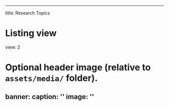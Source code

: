 
---
title: Research Topics

# Listing view
view: 2

# Optional header image (relative to `assets/media/` folder).
banner:
  caption: ''
  image: ''
---
<br/>
<br/>
